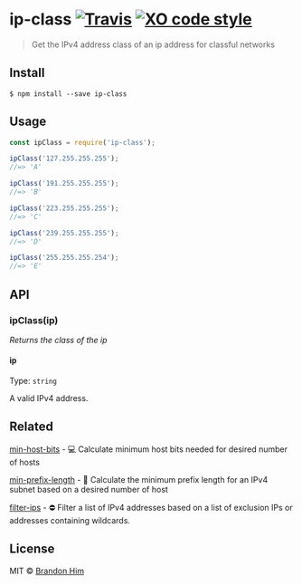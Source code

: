 # ip-class [![Travis](https://img.shields.io/travis/brh55/ip-class.svg?style=flat-square)](https://travis-ci.org/brh55/ip-class) [![XO code style](https://img.shields.io/badge/code_style-XO-5ed9c7.svg?style=flat-square)](https://github.com/sindresorhus/xo)

> Get the IPv4 address class of an ip address for classful networks

## Install

```
$ npm install --save ip-class
```

## Usage

```js
const ipClass = require('ip-class');

ipClass('127.255.255.255');
//=> 'A'

ipClass('191.255.255.255');
//=> 'B'

ipClass('223.255.255.255');
//=> 'C'

ipClass('239.255.255.255');
//=> 'D'

ipClass('255.255.255.254');
//=> 'E'
```

## API

### ipClass(ip)

*Returns the class of the ip*

#### ip

Type: `string`

A valid IPv4 address.

## Related

[min-host-bits](https://github.com/brh55/min-host-bits) - 💻 Calculate minimum host bits needed for desired number of hosts

[min-prefix-length](https://github.com/brh55/min-prefix-length) - 🔢 Calculate the minimum prefix length for an IPv4 subnet based on a desired number of host

[filter-ips](https://github.com/brh55/filter-ips) - :no_entry: Filter a list of IPv4 addresses based on a list of exclusion IPs or addresses containing wildcards.

## License

MIT © [Brandon Him](https://github.com/brh55)

